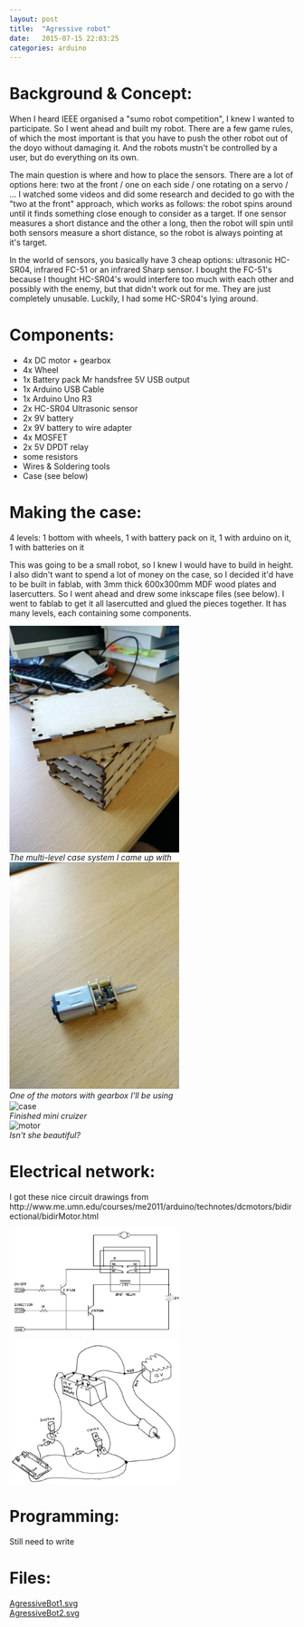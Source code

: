 ```yaml
---
layout: post
title:  "Agressive robot"
date:   2015-07-15 22:03:25
categories: arduino
---
```


<h1>Background & Concept:</h1>
When I heard IEEE organised a "sumo robot competition", I knew I wanted to
participate. So I went ahead and built my robot. There are a few game rules,
of which the most important is that you have to push the other robot out of
the doyo without damaging it. And the robots mustn't be controlled by a user, but
do everything on its own.

The main question is where and how to place the sensors. There are a lot of options
here: two at the front / one on each side / one rotating on a servo / ... I watched
some videos and did some research and decided to go with the "two at the front"
approach, which works as follows: the robot spins around until it finds something
close enough to consider as a target. If one sensor measures a short distance and
the other a long, then the robot will spin until both sensors measure a short
distance, so the robot is always pointing at it's target. <br>

In the world of sensors, you basically have 3 cheap options: ultrasonic HC-SR04,
infrared FC-51 or an infrared Sharp sensor. I bought the FC-51's because I thought
HC-SR04's would interfere too much with each other and possibly with the enemy, but
that didn't work out for me. They are just completely unusable. Luckily, I had
some HC-SR04's lying around.

<h1>Components:</h1>
<ul>
<li>4x DC motor + gearbox</li>
<li>4x Wheel</li>
<li>1x Battery pack Mr handsfree 5V USB output</li>
<li>1x Arduino USB Cable</li>
<li>1x Arduino Uno R3</li>
<li>2x HC-SR04 Ultrasonic sensor</li>
<li>2x 9V battery</li>
<li>2x 9V battery to wire adapter</li>
<li>4x MOSFET</li>
<li>2x 5V DPDT relay</li>
<li>some resistors</li>
<li>Wires & Soldering tools</li>
<li>Case (see below)</li>
</ul>

<h1>Making the case:</h1>
4 levels: 1 bottom with wheels, 1 with battery pack on it, 1 with arduino on it, 1 with batteries on it

This was going to be a small robot, so I knew I would have to build in height. I
also didn't want to spend a lot of money on the case, so I decided it'd have to be
built in fablab, with 3mm thick 600x300mm MDF wood plates and lasercutters. So I went ahead and drew some inkscape files (see below). I went to fablab to get it all lasercutted
and glued the pieces together. It has many levels, each containing some components.
<br>

<img src="/assets/IMG_20150821_125935.jpg" alt="case" style="width: 300px; vertical-align: middle;"/><br>
<i>The multi-level case system I came up with</i>
<br>
<img src="/assets/IMG_20150821_130005.jpg" alt="motor" style="width: 300px;"/><br>
<i>One of the motors with gearbox I'll be using</i>
<br>
<img src="/assets/IMG_20150904_172316.jpg" alt="case" style="width: 500px; vertical-align: middle;"/><br>
<i>Finished mini cruizer</i>
<br>
<img src="/assets/IMG_20150904_172324.jpg" alt="motor" style="width: 500px;"/><br>
<i>Isn't she beautiful?</i>
<br>

<h1>Electrical network:</h1>
I got these nice circuit drawings from http://www.me.umn.edu/courses/me2011/arduino/technotes/dcmotors/bidirectional/bidirMotor.html

<img src="/assets/arduino-bidir.jpg" alt="circuitbidr" style="width: 300px; vertical-align: middle;"/><br>

<img src="/assets/bidir-dwg.jpg" alt="circuitbidrdr" style="width: 300px; vertical-align: middle;"/><br>

<h1>Programming:</h1>
Still need to write

<h1>Files:</h1>
<!-- TODO: Open in new tab -->
<a href="/assets/AgressiveBot1.svg">AgressiveBot1.svg</a> <br>
<a href="/assets/AgressiveBot2.svg">AgressiveBot2.svg</a>
